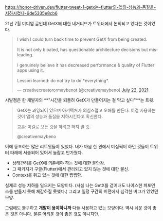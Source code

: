 https://honor-driven.dev/flutter-tweet-1-getx는-flutter의-앱의-성능과-품질을-저하시켰다-6de5335e8cb6

21년 7월 미디엄 글인데 GetX에 대한 네거티브가 트위터에서 논의되고 있다는 것이었다.

<blockquote class="twitter-tweet"><p lang="en" dir="ltr">I wish I could turn back time to prevent GetX from being created.<br><br>It is not only bloated, has questionable architecture decisions but misleading.<br><br>I genuinely believe it has decreased performance &amp; quality of Flutter apps using it.<br><br>Lesson learned: do not try to do *everything*.</p>&mdash; creativecreatorormaybenot (@creativemaybeno) <a href="https://twitter.com/creativemaybeno/status/1418148816444923906?ref_src=twsrc%5Etfw">July 22, 2021</a></blockquote> <script async src="https://platform.twitter.com/widgets.js" charset="utf-8"></script>

 시발점은 한 개발자의 **"시간을 되돌려 GetX가 만들어지는 걸 막고 싶다"**는 트윗.
 
>GetX는 과잉되어 있으며 아키텍쳐가 의심스럽고 오해를 만든다.
>이걸 사용하는 것이 앱의 성능과 품질을 저하시킨다고 확신한다.
>
>교훈: 이걸로 모든 것을 하려고 하지 말 것.
>
>@creativemaybeno

이에 동조하는 많은 리트윗들이 있었다.
내가 마음 한 켠에서 미심쩍어 하던 것들이 트위터 타래에 서술되어 있어서 놀랍고 반가웠다. 

- 상태관리를 GetX에 의존해야 하는 것에 대한 불안감. 
- 그 패키지가 구글(Flutter)에서 관리되고 있지 않는 것에 대한 불신.
- Context를 쥐고 있는 것에 대한 찝찝함.

실제로 성능 저하를 일으키는 모양이다. (사실 나는 GetX를 걷어내도 나이스한 퍼포먼스를 만들지 못해 체감하질 못했다.)
그리고 일정 구간의 버전에서 심각한 버그가 있었던 모양.

그럼에도 불구하고 **개발이 용이하니까** 다들 사용하고 있는 모양이다.
역시 쉬운 것이 좋은 것은 아니다.
물론 어려운 것이 좋은 것도 아니지만.




